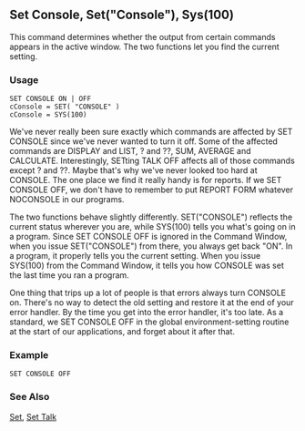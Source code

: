 ## Set Console, Set("Console"), Sys(100)

This command determines whether the output from certain commands appears in the active window. The two functions let you find the current setting.

### Usage

```foxpro
SET CONSOLE ON | OFF
cConsole = SET( "CONSOLE" )
cConsole = SYS(100)
```

We've never really been sure exactly which commands are affected by SET CONSOLE since we've never wanted to turn it off. Some of the affected commands are DISPLAY and LIST, ? and ??, SUM, AVERAGE and CALCULATE. Interestingly, SETting TALK OFF affects all of those commands except ? and ??. Maybe that's why we've never looked too hard at CONSOLE. The one place we find it really handy is for reports. If we SET CONSOLE OFF, we don't have to remember to put REPORT FORM whatever NOCONSOLE in our programs.

The two functions behave slightly differently. SET("CONSOLE") reflects the current status wherever you are, while SYS(100) tells you what's going on in a program. Since SET CONSOLE OFF is ignored in the Command Window, when you issue SET("CONSOLE") from there, you always get back "ON". In a program, it properly tells you the current setting. When you issue SYS(100) from the Command Window, it tells you how CONSOLE was set the last time you ran a program.

One thing that trips up a lot of people is that errors always turn CONSOLE on. There's no way to detect the old setting and restore it at the end of your error handler. By the time you get into the error handler, it's too late. As a standard, we SET CONSOLE OFF in the global environment-setting routine at the start of our applications, and forget about it after that.

### Example

```foxpro
SET CONSOLE OFF
```
### See Also

[Set](s4g126.md), [Set Talk](s4g140.md)